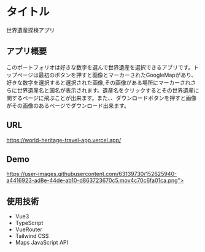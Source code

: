 # タイトル
世界遺産探検アプリ
## アプリ概要
このポートフォリオは好きな数字を選んで世界遺産を選択できるアプリです。トップページは最初のボタンを押すと画像とマーカーされたGoogleMapがあり、好きな数字を選択すると選択された画像,その画像がある場所にマーカーされさらに世界遺産名と国名が表示されます。遺産名をクリックするとその世界遺産に関するページに飛ぶことが出来ます。また、、ダウンロードボタンを押すと画像がその画像のあるページでダウンロード出来ます。
## URL
https://world-heritage-travel-app.vercel.app/
## Demo
https://user-images.githubusercontent.com/63139730/152625940-a4416923-ad8e-44de-ab10-d863723670c5.mov4c70c6fa01ca.png">
## 使用技術
 * Vue3
 * TypeScript
 * VueRouter
 * Tailwind CSS
 * Maps JavaScript API 
